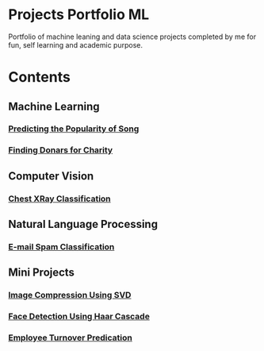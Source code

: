 # Projects Portfolio ML
Portfolio of machine leaning and data science projects completed by me for fun, self learning and academic purpose.

# Contents

## Machine Learning

### [Predicting the Popularity of Song](https://github.com/Shakir1997/projects-portfolio-ML/tree/master/Predict%20the%20popularity%20of%20song)

### [Finding Donars for Charity](https://github.com/Shakir1997/projects-portfolio-ML/tree/master/finding_donars)


## Computer Vision

### [Chest XRay Classification](https://github.com/Shakir1997/projects-portfolio-ML/tree/master/Chest%20XRay%20Classification)


## Natural Language Processing

### [E-mail Spam Classification](https://github.com/Shakir1997/projects-portfolio-ML/tree/master/E-mail%20spam%20detection)

## Mini Projects

### [Image Compression Using SVD](https://github.com/Shakir1997/projects-portfolio-ML/tree/master/ML%20Mini%20Projects/Image%20Compression%20Using%20SVD)

### [Face Detection Using Haar Cascade](https://github.com/Shakir1997/projects-portfolio-ML/tree/master/ML%20Mini%20Projects/Face%20Detection%20using%20Haar%20Cascade)

### [Employee Turnover Predication](https://github.com/Shakir1997/projects-portfolio-ML/tree/master/ML%20Mini%20Projects/Employee%20turnover)
